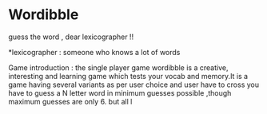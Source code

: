 # Wordibble
guess the word , dear lexicographer !!

*lexicographer : someone who knows a lot of words 

Game introduction : 
the single player game wordibble is a creative, interesting and learning game which tests your vocab and memory.It is a game having several variants as per user choice and user have to cross you have to guess a N letter word in minimum guesses possible ,though maximum guesses are only 6. but all l
